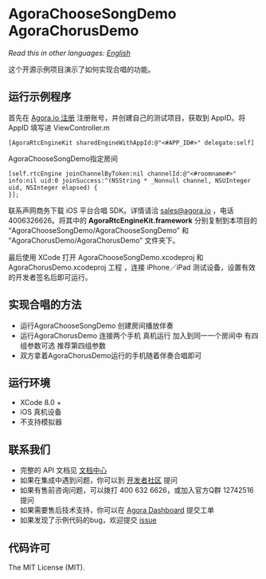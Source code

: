 # AgoraChooseSongDemo AgoraChorusDemo



*Read this in other languages: [English](README.en.md)*

这个开源示例项目演示了如何实现合唱的功能。

## 运行示例程序
首先在 [Agora.io 注册](https://dashboard.agora.io/cn/signup/) 注册账号，并创建自己的测试项目，获取到 AppID。将 AppID 填写进 ViewController.m


```
[AgoraRtcEngineKit sharedEngineWithAppId:@"<#APP_ID#>" delegate:self] 

```
AgoraChooseSongDemo指定房间
```
[self.rtcEngine joinChannelByToken:nil channelId:@"<#roomname#>"  info:nil uid:0 joinSuccess:^(NSString * _Nonnull channel, NSUInteger uid, NSInteger elapsed) {
}];

```

联系声网商务下载 iOS 平台合唱 SDK。详情请洽 sales@agora.io ，电话 4006326626。将其中的 **AgoraRtcEngineKit.framework** 分别复制到本项目的 “AgoraChooseSongDemo/AgoraChooseSongDemo” 和 “AgoraChorusDemo/AgoraChorusDemo” 文件夹下。

最后使用 XCode 打开 AgoraChooseSongDemo.xcodeproj 和 AgoraChorusDemo.xcodeproj 工程 ，连接 iPhone／iPad 测试设备，设置有效的开发者签名后即可运行。

## 实现合唱的方法
* 运行AgoraChooseSongDemo  创建房间播放伴奏
* 运行AgoraChorusDemo 连接两个手机 真机运行 加入到同一一个房间中 有四组参数可选 推荐第四组参数
* 双方拿着AgoraChorusDemo运行的手机随着伴奏合唱即可




## 运行环境
* XCode 8.0 +
* iOS 真机设备
* 不支持模拟器

## 联系我们

- 完整的 API 文档见 [文档中心](https://docs.agora.io/cn/)
- 如果在集成中遇到问题，你可以到 [开发者社区](https://dev.agora.io/cn/) 提问
- 如果有售前咨询问题，可以拨打 400 632 6626，或加入官方Q群 12742516 提问
- 如果需要售后技术支持，你可以在 [Agora Dashboard](https://dashboard.agora.io) 提交工单
- 如果发现了示例代码的bug，欢迎提交 [issue](https://github.com/AgoraIO/Agora-client-side-AV-capturing-for-streaming-iOS/issues)

## 代码许可

The MIT License (MIT).
